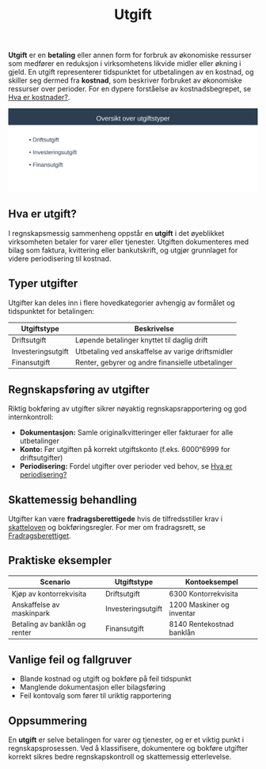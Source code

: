 ﻿---
title: "Utgift"
meta_title: "Utgift"
meta_description: '**Utgift** er en **betaling** eller annen form for forbruk av økonomiske ressurser som medfører en reduksjon i virksomhetens likvide midler eller økning i gj...'
slug: utgift
type: blog
layout: pages/single
---

**Utgift** er en **betaling** eller annen form for forbruk av økonomiske ressurser som medfører en reduksjon i virksomhetens likvide midler eller økning i gjeld. En utgift representerer tidspunktet for utbetalingen av en kostnad, og skiller seg dermed fra **kostnad**, som beskriver forbruket av økonomiske ressurser over perioder. For en dypere forståelse av kostnadsbegrepet, se [Hva er kostnader?](/blogs/regnskap/hva-er-kostnader "Hva er Kostnader i Regnskap? Komplett Guide til Kostnadstyper og Regnskapsføring").

![Oversikt over utgiftstyper](utgift-oversikt.svg)

## Hva er utgift?

I regnskapsmessig sammenheng oppstår en **utgift** i det øyeblikket virksomheten betaler for varer eller tjenester. Utgiften dokumenteres med bilag som faktura, kvittering eller bankutskrift, og utgjør grunnlaget for videre periodisering til kostnad.

## Typer utgifter

Utgifter kan deles inn i flere hovedkategorier avhengig av formålet og tidspunktet for betalingen:

| Utgiftstype        | Beskrivelse                                           |
|--------------------|-------------------------------------------------------|
| Driftsutgift       | Løpende betalinger knyttet til daglig drift           |
| Investeringsutgift | Utbetaling ved anskaffelse av varige driftsmidler     |
| Finansutgift       | Renter, gebyrer og andre finansielle utbetalinger     |

## Regnskapsføring av utgifter

Riktig bokføring av utgifter sikrer nøyaktig regnskapsrapportering og god internkontroll:

* **Dokumentasjon:** Samle originalkvitteringer eller fakturaer for alle utbetalinger
* **Konto:** Før utgiften på korrekt utgiftskonto (f.eks. 6000“6999 for driftsutgifter)
* **Periodisering:** Fordel utgifter over perioder ved behov, se [Hva er periodisering?](/blogs/regnskap/hva-er-periodisering "Hva er Periodisering? Guide til Periodisering i Regnskap")

## Skattemessig behandling

Utgifter kan være **fradragsberettigede** hvis de tilfredsstiller krav i [skatteloven](/blogs/regnskap/hva-er-skatt "Hva er Skatt? Komplett Guide til Skatteregler i Norge") og bokføringsregler. For mer om fradragsrett, se [Fradragsberettiget](/blogs/regnskap/fradragsberettiget "Fradragsberettiget “ Når kostnader og utgifter kan trekkes fra").

## Praktiske eksempler

| Scenario                      | Utgiftstype        | Kontoeksempel                         |
|-------------------------------|--------------------|---------------------------------------|
| Kjøp av kontorrekvisita       | Driftsutgift       | 6300 Kontorrekvisita                  |
| Anskaffelse av maskinpark     | Investeringsutgift | 1200 Maskiner og inventar             |
| Betaling av banklån og renter | Finansutgift       | 8140 Rentekostnad banklån             |

## Vanlige feil og fallgruver

* Blande kostnad og utgift og bokføre på feil tidspunkt
* Manglende dokumentasjon eller bilagsføring
* Feil kontovalg som fører til uriktig rapportering

## Oppsummering

En **utgift** er selve betalingen for varer og tjenester, og er et viktig punkt i regnskapsprosessen. Ved å klassifisere, dokumentere og bokføre utgifter korrekt sikres bedre regnskapskontroll og skattemessig etterlevelse.









